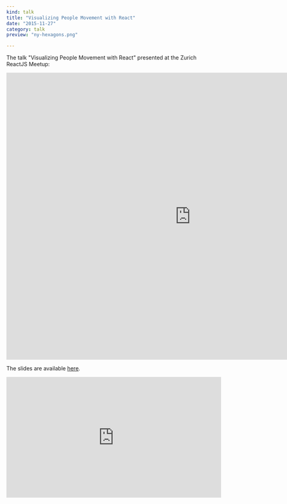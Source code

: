 ```yaml
---
kind: talk
title: "Visualizing People Movement with React"
date: "2015-11-27"
category: talk
preview: "ny-hexagons.png"

---
```


The talk "Visualizing People Movement with React" presented at the Zurich ReactJS Meetup: 

<iframe src="https://docs.google.com/presentation/d/e/2PACX-1vRx3Ga4JtzgQQw9bTKVBa8cg6z6POF_YGzo_Vccoa9ZNuJ2z8kCTkJ-LArU_QXzU3Ie0JxQbxZax9Iq/embed?start=false&loop=false&delayms=3000" frameborder="0" width="960" height="749" allowfullscreen="true" mozallowfullscreen="true" webkitallowfullscreen="true"></iframe>

The slides are available [here](https://docs.google.com/presentation/d/19cYsulg6fS_cO1u5DL-iUmzS6n3H9hwFned0jpnNQrY/edit?usp=sharing).

<iframe width="560" height="315" src="https://www.youtube.com/embed/UdFxjsf5vsA?rel=0&amp;showinfo=0" frameborder="0" allow="autoplay; encrypted-media" allowfullscreen></iframe>



